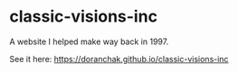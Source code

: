 # classic-visions-inc
A website I helped make way back in 1997.

See it here:  https://doranchak.github.io/classic-visions-inc
